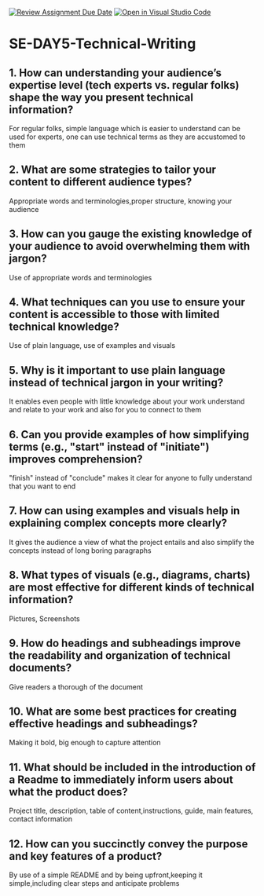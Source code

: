 [![Review Assignment Due Date](https://classroom.github.com/assets/deadline-readme-button-22041afd0340ce965d47ae6ef1cefeee28c7c493a6346c4f15d667ab976d596c.svg)](https://classroom.github.com/a/zsAR-pyY)
[![Open in Visual Studio Code](https://classroom.github.com/assets/open-in-vscode-2e0aaae1b6195c2367325f4f02e2d04e9abb55f0b24a779b69b11b9e10269abc.svg)](https://classroom.github.com/online_ide?assignment_repo_id=15650003&assignment_repo_type=AssignmentRepo)
# SE-DAY5-Technical-Writing
## 1. How can understanding your audience’s expertise level (tech experts vs. regular folks) shape the way you present technical information?
For regular folks, simple language  which is easier to understand can be used
for experts, one can use technical terms as they are accustomed to them
## 2. What are some strategies to tailor your content to different audience types?
Appropriate words and terminologies,proper structure, knowing your audience
## 3. How can you gauge the existing knowledge of your audience to avoid overwhelming them with jargon?
Use of appropriate words and terminologies
## 4. What techniques can you use to ensure your content is accessible to those with limited technical knowledge?
Use of plain language, use of examples and visuals
## 5. Why is it important to use plain language instead of technical jargon in your writing?
It enables even people with little knowledge about your work understand and relate to your work and also for you to connect to them
## 6. Can you provide examples of how simplifying terms (e.g., "start" instead of "initiate") improves comprehension?
"finish" instead of "conclude" makes it clear for anyone to fully understand that you want to end 
## 7. How can using examples and visuals help in explaining complex concepts more clearly?
It gives the audience a view of what the project entails and also simplify the concepts instead of long boring paragraphs
## 8. What types of visuals (e.g., diagrams, charts) are most effective for different kinds of technical information?
Pictures, Screenshots
## 9. How do headings and subheadings improve the readability and organization of technical documents?
Give readers a thorough of the document
## 10. What are some best practices for creating effective headings and subheadings?
Making it bold, big enough to capture attention
## 11. What should be included in the introduction of a Readme to immediately inform users about what the product does?
Project title, description, table of content,instructions, guide, main features, contact information
## 12. How can you succinctly convey the purpose and key features of a product?
By use of a simple README and by being upfront,keeping it simple,including clear steps and anticipate problems
